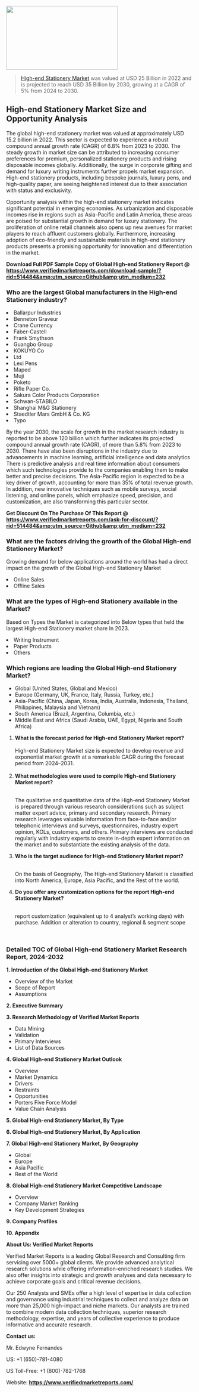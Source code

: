 <img src="https://ffe5etoiles.com/wp-content/uploads/2024/12/MST1-300x171.png" alt="" width="300" height="171" class="alignnone size-medium wp-image-20088" /><blockquote><p><p><a href="https://www.verifiedmarketreports.com/download-sample/?rid=514484&utm_source=Github&utm_medium=232" target="_blank">High-end Stationery Market</a> was valued at USD 25 Billion in 2022 and is projected to reach USD 35 Billion by 2030, growing at a CAGR of 5% from 2024 to 2030.</p></blockquote><p><h2>High-end Stationery Market Size and Opportunity Analysis</h2><p>The global high-end stationery market was valued at approximately USD 15.2 billion in 2022. This sector is expected to experience a robust compound annual growth rate (CAGR) of 6.8% from 2023 to 2030. The steady growth in market size can be attributed to increasing consumer preferences for premium, personalized stationery products and rising disposable incomes globally. Additionally, the surge in corporate gifting and demand for luxury writing instruments further propels market expansion. High-end stationery products, including bespoke journals, luxury pens, and high-quality paper, are seeing heightened interest due to their association with status and exclusivity.</p><p>Opportunity analysis within the high-end stationery market indicates significant potential in emerging economies. As urbanization and disposable incomes rise in regions such as Asia-Pacific and Latin America, these areas are poised for substantial growth in demand for luxury stationery. The proliferation of online retail channels also opens up new avenues for market players to reach affluent customers globally. Furthermore, increasing adoption of eco-friendly and sustainable materials in high-end stationery products presents a promising opportunity for innovation and differentiation in the market.</p></p><p class=""><strong>Download Full PDF Sample Copy of Global High-end Stationery Report @ <a href="https://www.verifiedmarketreports.com/download-sample/?rid=514484&amp;utm_source=Github&amp;utm_medium=232" target="_blank">https://www.verifiedmarketreports.com/download-sample/?rid=514484&amp;utm_source=Github&amp;utm_medium=232</a></strong></p><h3 id="" class="">Who are the largest Global manufacturers in the High-end Stationery industry?</h3><p><li>Ballarpur Industries</li><li> Benneton Graveur</li><li> Crane Currency</li><li> Faber-Castell</li><li> Frank Smythson</li><li> Guangbo Group</li><li> KOKUYO Co</li><li>Ltd</li><li> Lexi Pens</li><li> Maped</li><li> Muji</li><li> Poketo</li><li> Rifle Paper Co.</li><li> Sakura Color Products Corporation</li><li> Schwan-STABILO</li><li> Shanghai M&G Stationery</li><li> Staedtler Mars GmbH & Co. KG</li><li> Typo</li></p><div class=""><div class="" dir="" data-message-author-role="" data-message-id="" data-message-model-slug=""><div class=""><div class=""><div class=""><div class="" dir="" data-message-author-role="" data-message-id="" data-message-model-slug=""><div class=""><div class=""><p>By the year 2030, the scale for growth in the market research industry is reported to be above 120 billion which further indicates its projected compound annual growth rate (CAGR), of more than 5.8% from 2023 to 2030. There have also been disruptions in the industry due to advancements in machine learning, artificial intelligence and data analytics There is predictive analysis and real time information about consumers which such technologies provide to the companies enabling them to make better and precise decisions. The Asia-Pacific region is expected to be a key driver of growth, accounting for more than 35% of total revenue growth. In addition, new innovative techniques such as mobile surveys, social listening, and online panels, which emphasize speed, precision, and customization, are also transforming this particular sector.</p><p><strong>Get Discount On The Purchase Of This Report @&nbsp; <a href="https://www.verifiedmarketreports.com/ask-for-discount/?rid=514484&amp;utm_source=Github&amp;utm_medium=232" target="_blank">https://www.verifiedmarketreports.com/ask-for-discount/?rid=514484&amp;utm_source=Github&amp;utm_medium=232</a></strong></p></div></div></div></div></div></div></div></div><h3 id="" class="">What are the factors driving the growth of the Global High-end Stationery Market?</h3><p id="" class="">Growing demand for below applications around the world has had a direct impact on the growth of the Global High-end Stationery Market</p><p id="" class=""><li>Online Sales</li><li> Offline Sales</li></p><h3 id="" class="">What are the types of High-end Stationery available in the Market?</h3><p id="" class="">Based on Types the Market is categorized into Below types that held the largest High-end Stationery market share In 2023.</p><p id="" class=""><li>Writing Instrument</li><li> Paper Products</li><li> Others</li></p><h3 id="" class="">Which regions are leading the Global High-end Stationery Market?</h3><ul><li>Global (United States, Global and Mexico)</li><li>Europe (Germany, UK, France, Italy, Russia, Turkey, etc.)</li><li>Asia-Pacific (China, Japan, Korea, India, Australia, Indonesia, Thailand, Philippines, Malaysia and Vietnam)</li><li>South America (Brazil, Argentina, Columbia, etc.)</li><li>Middle East and Africa (Saudi Arabia, UAE, Egypt, Nigeria and South Africa)</li></ul><p><ol><li><strong>What is the forecast period for High-end Stationery Market report?<br /></strong><br /><span data-sheets-root="1" data-sheets-value="{&quot;1&quot;:2,&quot;2&quot;:&quot;XXXX size is expected to develop revenue and exponential market growth at a remarkable CAGR during the forecast period from 2024&ndash;2030.&quot;}" data-sheets-userformat="{&quot;2&quot;:12674,&quot;4&quot;:{&quot;1&quot;:2,&quot;2&quot;:16776960},&quot;10&quot;:2,&quot;11&quot;:0,&quot;15&quot;:&quot;Arial&quot;,&quot;16&quot;:12}">High-end Stationery Market size is expected to develop revenue and exponential market growth at a remarkable CAGR during the forecast period from 2024&ndash;2031.</span><br /><br /></li><li><strong>What methodologies were used to compile High-end Stationery Market report?<br /><br /></strong><p>The qualitative and quantitative data of the&nbsp;High-end Stationery Market is prepared through various research considerations such as subject matter expert advice, primary and secondary research. Primary research leverages valuable information from face-to-face and/or telephonic interviews and surveys, questionnaires, industry expert opinion, KOLs, customers, and others. Primary interviews are conducted regularly with industry experts to create in-depth expert information on the market and to substantiate the existing analysis of the data.&nbsp;</p></li><li><strong>Who is the target audience for High-end Stationery Market report?<br /><br /></strong><p>On the basis of Geography, The&nbsp;High-end Stationery Market is classified into North America, Europe, Asia Pacific, and the Rest of the world.</p></li><li><strong>Do you offer any customization options for the report High-end Stationery Market?<br /><br /></strong><p>report customization (equivalent up to 4 analyst&rsquo;s working days) with purchase. Addition or alteration to country, regional &amp; segment scope</p><p>&nbsp;</p></li></ol></p><h3 id="" class="">Detailed TOC of Global High-end Stationery Market Research Report, 2024-2032</h3><p id="" class=""><strong>1. Introduction of the Global High-end Stationery Market</strong></p><ul><li>Overview of the Market</li><li>Scope of Report</li><li>Assumptions</li></ul><p id="" class=""><strong>2. Executive Summary</strong></p><p id="" class=""><strong>3. Research Methodology of&nbsp;Verified Market Reports</strong></p><ul><li>Data Mining</li><li>Validation</li><li>Primary Interviews</li><li>List of Data Sources</li></ul><p id="" class=""><strong>4. Global High-end Stationery Market Outlook</strong></p><ul><li>Overview</li><li>Market Dynamics</li><li>Drivers</li><li>Restraints</li><li>Opportunities</li><li>Porters Five Force Model</li><li>Value Chain Analysis</li></ul><p id="" class=""><strong>5. Global High-end Stationery Market, By&nbsp;Type</strong></p><p id="" class=""><strong>6. Global High-end Stationery Market, By Application</strong></p><p id="" class=""><strong>7. Global High-end Stationery Market, By Geography</strong></p><ul><li>Global</li><li>Europe</li><li>Asia Pacific</li><li>Rest of the World</li></ul><p id="" class=""><strong>8. Global High-end Stationery Market Competitive Landscape</strong></p><ul><li>Overview</li><li>Company Market Ranking</li><li>Key Development Strategies</li></ul><p id="" class=""><strong>9. Company Profiles</strong></p><p id="" class=""><strong>10. Appendix</strong></p><p id="" class=""><strong>About Us: Verified Market Reports</strong></p><p id="" class="">Verified Market Reports is a leading Global Research and Consulting firm servicing over 5000+ global clients. We provide advanced analytical research solutions while offering information-enriched research studies. We also offer insights into strategic and growth analyses and data necessary to achieve corporate goals and critical revenue decisions.</p><p id="" class="">Our 250 Analysts and SMEs offer a high level of expertise in data collection and governance using industrial techniques to collect and analyze data on more than 25,000 high-impact and niche markets. Our analysts are trained to combine modern data collection techniques, superior research methodology, expertise, and years of collective experience to produce informative and accurate research.</p><p id="" class=""><strong>Contact us:</strong></p><p id="" class="">Mr. Edwyne Fernandes</p><p id="" class="">US: +1 (650)-781-4080</p><p id="" class="">US Toll-Free: +1 (800)-782-1768</p><p id="" class="">Website: <a target="" data-test-app-aware-link=""><strong>https://www.verifiedmarketreports.com/</strong></a></p>
